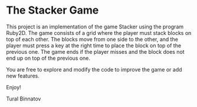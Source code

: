 # The Stacker Game
This project is an implementation of the game Stacker using the program Ruby2D. 
The game consists of a grid where the player must stack blocks on top of each other. 
The blocks move from one side to the other, and the player must press a key at the right time to place the block on top of the previous one. 
The game ends if the player misses and the block does not end up on top of the previous one.

You are free to explore and modify the code to improve the game or add new features.

Enjoy!

Tural Binnatov
